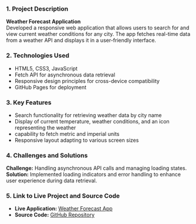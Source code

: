 ### 1. **Project Description**

**Weather Forecast Application**  
Developed a responsive web application that allows users to search for and view current weather conditions for any city. The app fetches real-time data from a weather API and displays it in a user-friendly interface.

### 2. **Technologies Used**
- HTML5, CSS3, JavaScript
- Fetch API for asynchronous data retrieval
- Responsive design principles for cross-device compatibility
- GitHub Pages for deployment

### 3. **Key Features**
- Search functionality for retrieving weather data by city name
- Display of current temperature, weather conditions, and an icon representing the weather
- capability to fetch metric and imperial units
- Responsive layout adapting to various screen sizes

### 4. **Challenges and Solutions**
**Challenge:** Handling asynchronous API calls and managing loading states.  
**Solution:** Implemented loading indicators and error handling to enhance user experience during data retrieval.

### 5. **Link to Live Project and Source Code**
- **Live Application:** [Weather Forecast App](https://hamedsamavati.github.io/weather-forecast/)
- **Source Code:** [GitHub Repository](https://github.com/hamedsamavati/weather-forecast)
